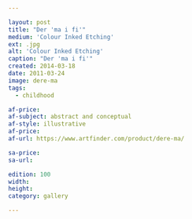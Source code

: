 ```yaml
---

layout: post
title: "Der 'ma i fi'"
medium: 'Colour Inked Etching'
ext: .jpg
alt: 'Colour Inked Etching'
caption: "Der 'ma i fi'"
created: 2014-03-18
date: 2011-03-24
image: dere-ma
tags:
  - childhood

af-price:
af-subject: abstract and conceptual
af-style: illustrative
af-price:
af-url: https://www.artfinder.com/product/dere-ma/

sa-price:
sa-url:

edition: 100
width:
height:
category: gallery

---
```

